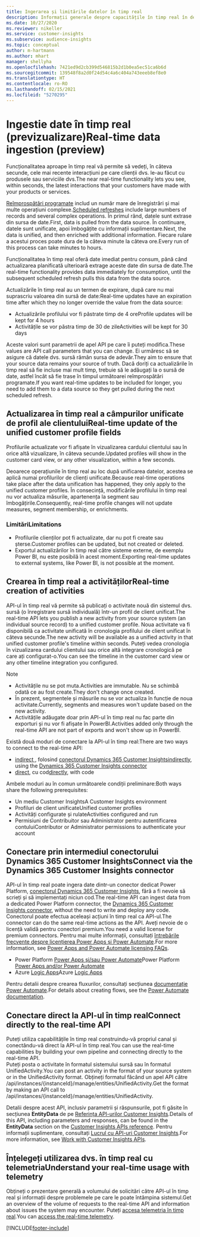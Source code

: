 ```yaml
---
title: Ingerarea și limitările datelor în timp real
description: Informații generale despre capacitățile în timp real în detalii despre public.
ms.date: 10/27/2020
ms.reviewer: nikeller
ms.service: customer-insights
ms.subservice: audience-insights
ms.topic: conceptual
author: m-hartmann
ms.author: mhart
manager: shellyha
ms.openlocfilehash: 7421ed9d2cb399d546815b2d1b0ea5ec51ca6b6d
ms.sourcegitcommit: 139548f8a2d0f24d54c4a6c404a743eeeb8ef8e0
ms.translationtype: HT
ms.contentlocale: ro-RO
ms.lasthandoff: 02/15/2021
ms.locfileid: "5270295"
---
```

# <a name="real-time-data-ingestion-preview"></a><span data-ttu-id="514e8-103">Ingestie date în timp real (previzualizare)</span><span class="sxs-lookup"><span data-stu-id="514e8-103">Real-time data ingestion (preview)</span></span>

<span data-ttu-id="514e8-104">Funcționalitatea aproape în timp real vă permite să vedeți, în câteva secunde, cele mai recente interacțiuni pe care clienții dvs. le-au făcut cu produsele sau serviciile dvs.</span><span class="sxs-lookup"><span data-stu-id="514e8-104">The near real-time functionality lets you see, within seconds, the latest interactions that your customers have made with your products or services.</span></span>

<span data-ttu-id="514e8-105">[Reîmprospătări programate](system.md#schedule-tab) includ un număr mare de înregistrări și mai multe operațiuni complexe.</span><span class="sxs-lookup"><span data-stu-id="514e8-105">[Scheduled refreshes](system.md#schedule-tab) include large numbers of records and several complex operations.</span></span> <span data-ttu-id="514e8-106">În primul rând, datele sunt extrase din sursa de date.</span><span class="sxs-lookup"><span data-stu-id="514e8-106">First, data is pulled from the data source.</span></span> <span data-ttu-id="514e8-107">În continuare, datele sunt unificate, apoi îmbogățite cu informații suplimentare.</span><span class="sxs-lookup"><span data-stu-id="514e8-107">Next, the data is unified, and then enriched with additional information.</span></span> <span data-ttu-id="514e8-108">Fiecare rulare a acestui proces poate dura de la câteva minute la câteva ore.</span><span class="sxs-lookup"><span data-stu-id="514e8-108">Every run of this process can take minutes to hours.</span></span>

<span data-ttu-id="514e8-109">Funcționalitatea în timp real oferă date imediat pentru consum, până când actualizarea planificată ulterioară extrage aceste date din sursa de date.</span><span class="sxs-lookup"><span data-stu-id="514e8-109">The real-time functionality provides data immediately for consumption, until the subsequent scheduled refresh pulls this data from the data source.</span></span>

<span data-ttu-id="514e8-110">Actualizările în timp real au un termen de expirare, după care nu mai suprascriu valoarea din sursă de date:</span><span class="sxs-lookup"><span data-stu-id="514e8-110">Real-time updates have an expiration time after which they no longer override the value from the data source:</span></span>

- <span data-ttu-id="514e8-111">Actualizările profilului vor fi păstrate timp de 4 ore</span><span class="sxs-lookup"><span data-stu-id="514e8-111">Profile updates will be kept for 4 hours</span></span>
- <span data-ttu-id="514e8-112">Activitățile se vor păstra timp de 30 de zile</span><span class="sxs-lookup"><span data-stu-id="514e8-112">Activities will be kept for 30 days</span></span>

<span data-ttu-id="514e8-113">Aceste valori sunt parametrii de apel API pe care îi puteți modifica.</span><span class="sxs-lookup"><span data-stu-id="514e8-113">These values are API call parameters that you can change.</span></span> <span data-ttu-id="514e8-114">Ei urmăresc să se asigure că datele dvs. sursă rămân sursa de adevăr.</span><span class="sxs-lookup"><span data-stu-id="514e8-114">They aim to ensure that your source data remains your source of truth.</span></span> <span data-ttu-id="514e8-115">Dacă doriți ca actualizările în timp real să fie incluse mai mult timp, trebuie să le adăugați la o sursă de date, astfel încât să fie trase în timpul următoarei reîmprospătări programate.</span><span class="sxs-lookup"><span data-stu-id="514e8-115">If you want real-time updates to be included for longer, you need to add them to a data source so they get pulled during the next scheduled refresh.</span></span>

## <a name="real-time-update-of-the-unified-customer-profile-fields"></a><span data-ttu-id="514e8-116">Actualizarea în timp real a câmpurilor unificate de profil ale clientului</span><span class="sxs-lookup"><span data-stu-id="514e8-116">Real-time update of the unified customer profile fields</span></span>

<span data-ttu-id="514e8-117">Profilurile actualizate vor fi afișate în vizualizarea cardului clientului sau în orice altă vizualizare, în câteva secunde.</span><span class="sxs-lookup"><span data-stu-id="514e8-117">Updated profiles will show in the customer card view, or any other visualization, within a few seconds.</span></span>

<span data-ttu-id="514e8-118">Deoarece operațiunile în timp real au loc după unificarea datelor, acestea se aplică numai profilurilor de clienți unificate.</span><span class="sxs-lookup"><span data-stu-id="514e8-118">Because real-time operations take place after the data unification has happened, they only apply to the unified customer profiles.</span></span> <span data-ttu-id="514e8-119">În consecință, modificările profilului în timp real nu vor actualiza măsurile, apartenența la segment sau îmbogățirile.</span><span class="sxs-lookup"><span data-stu-id="514e8-119">Consequently, real-time profile changes will not update measures, segment membership, or enrichments.</span></span>

### <a name="limitations"></a><span data-ttu-id="514e8-120">Limitări</span><span class="sxs-lookup"><span data-stu-id="514e8-120">Limitations</span></span>

- <span data-ttu-id="514e8-121">Profilurile clienților pot fi actualizate, dar nu pot fi create sau șterse.</span><span class="sxs-lookup"><span data-stu-id="514e8-121">Customer profiles can be updated, but not created or deleted.</span></span>
- <span data-ttu-id="514e8-122">Exportul actualizărilor în timp real către sisteme externe, de exemplu Power BI, nu este posibilă în acest moment.</span><span class="sxs-lookup"><span data-stu-id="514e8-122">Exporting real-time updates to external systems, like Power BI, is not possible at the moment.</span></span>

## <a name="real-time-creation-of-activities"></a><span data-ttu-id="514e8-123">Crearea în timp real a activităților</span><span class="sxs-lookup"><span data-stu-id="514e8-123">Real-time creation of activities</span></span>

<span data-ttu-id="514e8-124">API-ul în timp real vă permite să publicați o activitate nouă din sistemul dvs. sursă (o înregistrare sursă individuală) într-un profil de client unificat.</span><span class="sxs-lookup"><span data-stu-id="514e8-124">The real-time API lets you publish a new activity from your source system (an individual source record) to a unified customer profile.</span></span> <span data-ttu-id="514e8-125">Noua activitate va fi disponibilă ca activitate unificată în cronologia profilului de client unificat în câteva secunde.</span><span class="sxs-lookup"><span data-stu-id="514e8-125">The new activity will be available as a unified activity in that unified customer profile's timeline within seconds.</span></span> <span data-ttu-id="514e8-126">Puteți vedea cronologia în vizualizarea cardului clientului sau orice altă integrare cronologică pe care ați configurat-o.</span><span class="sxs-lookup"><span data-stu-id="514e8-126">You can see the timeline in the customer card view or any other timeline integration you configured.</span></span>

> [!NOTE]
>
> - <span data-ttu-id="514e8-127">Activitățile nu se pot muta.</span><span class="sxs-lookup"><span data-stu-id="514e8-127">Activities are immutable.</span></span> <span data-ttu-id="514e8-128">Nu se schimbă odată ce au fost create.</span><span class="sxs-lookup"><span data-stu-id="514e8-128">They don't change once created.</span></span>
> - <span data-ttu-id="514e8-129">În prezent, segmentele și măsurile nu se vor actualiza în funcție de noua activitate.</span><span class="sxs-lookup"><span data-stu-id="514e8-129">Currently, segments and measures won't update based on the new activity.</span></span>
> - <span data-ttu-id="514e8-130">Activitățile adăugate doar prin API-ul în timp real nu fac parte din exporturi și nu vor fi afișate în PowerBI.</span><span class="sxs-lookup"><span data-stu-id="514e8-130">Activities added only through the real-time API are not part of exports and won't show up in PowerBI.</span></span>

<span data-ttu-id="514e8-131">Există două moduri de conectare la API-ul în timp real:</span><span class="sxs-lookup"><span data-stu-id="514e8-131">There are two ways to connect to the real-time API:</span></span>

- <span data-ttu-id="514e8-132">[indirect ](#connect-via-the-dynamics-365-customer-insights-connector), folosind [conectorul Dynamics 365 Customer Insights](https://docs.microsoft.com/connectors/customerinsights/)</span><span class="sxs-lookup"><span data-stu-id="514e8-132">[indirectly](#connect-via-the-dynamics-365-customer-insights-connector), using the [Dynamics 365 Customer Insights connector](https://docs.microsoft.com/connectors/customerinsights/)</span></span>
- <span data-ttu-id="514e8-133">[direct](#connect-directly-to-the-real-time-api), cu cod</span><span class="sxs-lookup"><span data-stu-id="514e8-133">[directly](#connect-directly-to-the-real-time-api), with code</span></span>

<span data-ttu-id="514e8-134">Ambele moduri au în comun următoarele condiții preliminare:</span><span class="sxs-lookup"><span data-stu-id="514e8-134">Both ways share the following prerequisites:</span></span>

- <span data-ttu-id="514e8-135">Un mediu Customer Insights</span><span class="sxs-lookup"><span data-stu-id="514e8-135">A Customer Insights environment</span></span>
- <span data-ttu-id="514e8-136">Profiluri de client unificate</span><span class="sxs-lookup"><span data-stu-id="514e8-136">Unified customer profiles</span></span>
- <span data-ttu-id="514e8-137">Activități configurate și rulate</span><span class="sxs-lookup"><span data-stu-id="514e8-137">Activities configured and run</span></span>
- <span data-ttu-id="514e8-138">Permisiuni de Contribuitor sau Administrator pentru autentificarea contului</span><span class="sxs-lookup"><span data-stu-id="514e8-138">Contributor or Administrator permissions to authenticate your account</span></span>

## <a name="connect-via-the-dynamics-365-customer-insights-connector"></a><span data-ttu-id="514e8-139">Conectare prin intermediul conectorului Dynamics 365 Customer Insights</span><span class="sxs-lookup"><span data-stu-id="514e8-139">Connect via the Dynamics 365 Customer Insights connector</span></span>

<span data-ttu-id="514e8-140">API-ul în timp real poate ingera date dintr-un conector dedicat Power Platform, [conectorul Dynamics 365 Customer Insights](https://docs.microsoft.com/connectors/customerinsights/), fără a fi nevoie să scrieți și să implementați niciun cod.</span><span class="sxs-lookup"><span data-stu-id="514e8-140">The real-time API can ingest data from a dedicated Power Platform connector, the [Dynamics 365 Customer Insights connector](https://docs.microsoft.com/connectors/customerinsights/), without the need to write and deploy any code.</span></span>    
<span data-ttu-id="514e8-141">Conectorul poate efectua aceleași acțiuni în timp real ca API-ul.</span><span class="sxs-lookup"><span data-stu-id="514e8-141">The connector can do the same real-time actions as the API.</span></span> <span data-ttu-id="514e8-142">Aveți nevoie de o licență validă pentru conectori premium.</span><span class="sxs-lookup"><span data-stu-id="514e8-142">You need a valid license for premium connectors.</span></span> <span data-ttu-id="514e8-143">Pentru mai multe informații, consultați [întrebările frecvente despre licențierea Power Apps și Power Automate](https://docs.microsoft.com/power-platform/admin/powerapps-flow-licensing-faq).</span><span class="sxs-lookup"><span data-stu-id="514e8-143">For more information, see [Power Apps and Power Automate licensing FAQs](https://docs.microsoft.com/power-platform/admin/powerapps-flow-licensing-faq).</span></span>

- <span data-ttu-id="514e8-144">Power Platform [Power Apps și/sau Power Automate](https://docs.microsoft.com/connectors/)</span><span class="sxs-lookup"><span data-stu-id="514e8-144">Power Platform [Power Apps and/or Power Automate](https://docs.microsoft.com/connectors/)</span></span>
- <span data-ttu-id="514e8-145">Azure [Logic Apps](https://docs.microsoft.com/azure/connectors/apis-list)</span><span class="sxs-lookup"><span data-stu-id="514e8-145">Azure [Logic Apps](https://docs.microsoft.com/azure/connectors/apis-list)</span></span>

<span data-ttu-id="514e8-146">Pentru detalii despre crearea fluxurilor, consultați secțiunea [documentație Power Automate](https://docs.microsoft.com/power-automate/).</span><span class="sxs-lookup"><span data-stu-id="514e8-146">For details about creating flows, see the [Power Automate documentation](https://docs.microsoft.com/power-automate/).</span></span>

## <a name="connect-directly-to-the-real-time-api"></a><span data-ttu-id="514e8-147">Conectare direct la API-ul în timp real</span><span class="sxs-lookup"><span data-stu-id="514e8-147">Connect directly to the real-time API</span></span>

<span data-ttu-id="514e8-148">Puteți utiliza capabilitățile în timp real construindu-vă propriul canal și conectându-vă direct la API-ul în timp real.</span><span class="sxs-lookup"><span data-stu-id="514e8-148">You can use the real-time capabilities by building your own pipeline and connecting directly to the real-time API.</span></span>    
<span data-ttu-id="514e8-149">Puteți posta o activitate în formatul sistemului sursă sau în formatul UnifiedActivity.</span><span class="sxs-lookup"><span data-stu-id="514e8-149">You can post an activity in the format of your source system or in the UnifiedActivity format.</span></span> <span data-ttu-id="514e8-150">Obțineți formatul făcând un apel API către /api/instances/{instanceId}/manage/entities/UnifiedActivity.</span><span class="sxs-lookup"><span data-stu-id="514e8-150">Get the format by making an API call to /api/instances/{instanceId}/manage/entities/UnifiedActivity.</span></span>

<span data-ttu-id="514e8-151">Detalii despre acest API, inclusiv parametrii și răspunsurile, pot fi găsite în secțiunea **EntityData** de pe [Referința API-urilor Customer Insights](https://developer.ci.ai.dynamics.com/api-details#api=CustomerInsights).</span><span class="sxs-lookup"><span data-stu-id="514e8-151">Details of this API, including parameters and responses, can be found in the **EntityData** section on the [Customer Insights APIs reference](https://developer.ci.ai.dynamics.com/api-details#api=CustomerInsights).</span></span> <span data-ttu-id="514e8-152">Pentru informații suplimentare, consultați [Lucrul cu API-uri Customer Insights](apis.md).</span><span class="sxs-lookup"><span data-stu-id="514e8-152">For more information, see [Work with Customer Insights APIs](apis.md).</span></span>

## <a name="understand-your-real-time-usage-with-telemetry"></a><span data-ttu-id="514e8-153">Înțelegeți utilizarea dvs. în timp real cu telemetria</span><span class="sxs-lookup"><span data-stu-id="514e8-153">Understand your real-time usage with telemetry</span></span>

<span data-ttu-id="514e8-154">Obțineți o prezentare generală a volumului de solicitări către API-ul în timp real și informații despre problemele pe care le poate întâmpina sistemul.</span><span class="sxs-lookup"><span data-stu-id="514e8-154">Get an overview of the volume of requests to the real-time API and information about issues the system may encounter.</span></span> <span data-ttu-id="514e8-155">Puteți [accesa telemetria în timp real](system.md#api-usage-tab).</span><span class="sxs-lookup"><span data-stu-id="514e8-155">You can [access the real-time telemetry](system.md#api-usage-tab).</span></span> 


[!INCLUDE[footer-include](../includes/footer-banner.md)]